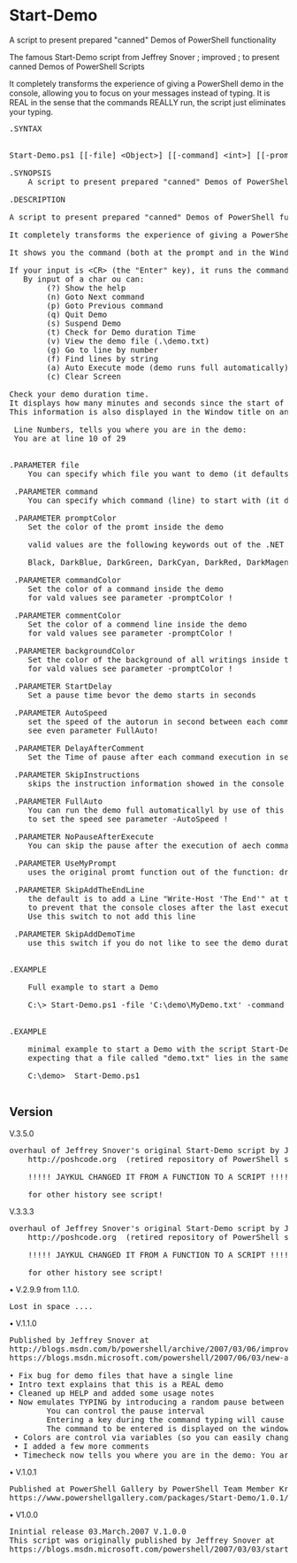 # Start-Demo

 A script to present prepared "canned" Demos of PowerShell functionality

The famous Start-Demo script from Jeffrey Snover ; improved ; to present canned Demos of PowerShell Scripts

It completely transforms the experience of giving a PowerShell demo in the console, allowing you to focus on your messages instead of typing. It is REAL in the sense that the commands REALLY run, the script just eliminates your typing.
<pre>
.SYNTAX


Start-Demo.ps1 [[-file] &lt;Object&gt;] [[-command] &lt;int&gt;] [[-promptColor] &lt;ConsoleColor&gt;] [[-commandColor] &lt;ConsoleColor&gt;] [[-commentColor] &lt;ConsoleColor&gt;] [[-backgroundColor] &lt;ConsoleColor&gt;] [[-StartDelay] &lt;int&gt;] [[-AutoSpeed] &lt;int&gt;] [[-DelayAfterComment] &lt;int&gt;] [-SkipInstructions] [-FullAuto] [-NoPauseAfterExecute] [-UseMyPrompt] [-SkipAddTheEndLine] [-SkipAddDemoTime]

.SYNOPSIS
    A script to present prepared "canned" Demos of PowerShell functionality

.DESCRIPTION

A script to present prepared "canned" Demos of PowerShell functionality

It completely transforms the experience of giving a PowerShell demo in the console, allowing you to focus on your messages instead of typing. It is REAL in the sense that the commands REALLY run, the script just eliminates your typing.

It shows you the command (both at the prompt and in the Window Title [for the folks at the back of the room) and waits for input.

If your input is &lt;CR&gt; (the "Enter" key), it runs the command else you can provide other input and it will do other actions.
   By input of a char ou can:
        (?) Show the help
        (n) Goto Next command
        (p) Goto Previous command
        (q) Quit Demo
        (s) Suspend Demo
        (t) Check for Demo duration Time
        (v) View the demo file (.\demo.txt)
        (g) Go to line by number
        (f) Find lines by string
        (a) Auto Execute mode (demo runs full automatically)
        (c) Clear Screen

Check your demo duration time.
It displays how many minutes and seconds since the start of the demo.
This information is also displayed in the Window title on an ongoing basis.

 Line Numbers, tells you where you are in the demo:
 You are at line 10 of 29


.PARAMETER file
    You can specify which file you want to demo (it defaults to “.\demo.txt”)

 .PARAMETER command
    You can specify which command (line) to start with (it defaults to 0)

 .PARAMETER promptColor
    Set the color of the promt inside the demo

    valid values are the following keywords out of the .NET enumeration [System.ConsoleColor]

    Black, DarkBlue, DarkGreen, DarkCyan, DarkRed, DarkMagenta, DarkYellow, Gray, DarkGray, Blue, Green, Cyan, Red

 .PARAMETER commandColor
    Set the color of a command inside the demo
    for vald values see parameter -promptColor !

 .PARAMETER commentColor
    Set the color of a commend line inside the demo
    for vald values see parameter -promptColor !

 .PARAMETER backgroundColor
    Set the color of the background of all writings inside the demo
    for vald values see parameter -promptColor !

 .PARAMETER StartDelay
    Set a pause time bevor the demo starts in seconds

 .PARAMETER AutoSpeed
    set the speed of the autorun in second between each command
    see even parameter FullAuto!

 .PARAMETER DelayAfterComment
    Set the Time of pause after each command execution in seconds

 .PARAMETER SkipInstructions
    skips the instruction information showed in the console befor a demo starts

 .PARAMETER FullAuto
    You can run the demo full automaticallyl by use of this switch
    to set the speed see parameter -AutoSpeed !

 .PARAMETER NoPauseAfterExecute
    You can skip the pause after the execution of aech command by using this Switch

 .PARAMETER UseMyPrompt
    uses the original promt function out of the function: drive instead of the prepared promt defined inside the Start-Demo.ps1

 .PARAMETER SkipAddTheEndLine
    the default is to add a Line "Write-Host 'The End'" at the end of each demo
    to prevent that the console closes after the last executed command.
    Use this switch to not add this line

 .PARAMETER SkipAddDemoTime
    use this switch if you do not like to see the demo duration time inside the console window.


.EXAMPLE

    Full example to start a Demo

    C:\> Start-Demo.ps1 -file 'C:\demo\MyDemo.txt' -command 6 -promptColor 'yellow' -commandColor 'white' -commentColor 'green' -backgroundColor 'black' -StartDelay 12 -AutoSpeed 7 -DelayAfterComment 2 -SkipInstructions -FullAuto -NoPauseAfterExecute -UseMyPrompt -SkipAddTheEndLine -SkipAddDemoTime


.EXAMPLE

    minimal example to start a Demo with the script Start-Demo.ps1
    expecting that a file called "demo.txt" lies in the same folder like the script!

    C:\demo>  Start-Demo.ps1

</pre>
## Version

V.3.5.0
<pre>
overhaul of Jeffrey Snover's original Start-Demo script by Joel "Jaykul" Bennett on
    http://poshcode.org  (retired repository of PowerShell scripts)

    !!!!! JAYKUL CHANGED IT FROM A FUNCTION TO A SCRIPT !!!!!!!

    for other history see script!
</pre>

V.3.3.3
<pre>
overhaul of Jeffrey Snover's original Start-Demo script by Joel "Jaykul" Bennett on
    http://poshcode.org  (retired repository of PowerShell scripts)

    !!!!! JAYKUL CHANGED IT FROM A FUNCTION TO A SCRIPT !!!!!!!

    for other history see script!
</pre>

• V.2.9.9 from 1.1.0.
<pre>
Lost in space ....
</pre>

• V.1.1.0
<pre>
Published by Jeffrey Snover at
http://blogs.msdn.com/b/powershell/archive/2007/03/06/improved-start-demo-script.aspx
https://blogs.msdn.microsoft.com/powershell/2007/06/03/new-and-improved-start-demo/

• Fix bug for demo files that have a single line
• Intro text explains that this is a REAL demo
• Cleaned up HELP and added some usage notes
• Now emulates TYPING by introducing a random pause between key output
        You can control the pause interval
        Entering a key during the command typing will cause it to cancel the pauses
        The command to be entered is displayed on the window title before the typing starts so you can see what is coming.
 • Colors are control via variables (so you can easily change them for your environment)
 • I added a few more comments
 • Timecheck now tells you where you are in the demo: You are at line 10 of 29
</pre>
• V.1.0.1
<pre>
Published at PowerShell Gallery by PowerShell Team Member KrishnaMSFT (Krishna C Vutukuri)
https://www.powershellgallery.com/packages/Start-Demo/1.0.1/DisplayScript
</pre>
• V1.0.0
<pre>
Inintial release 03.March.2007 V.1.0.0
This script was originally published by Jeffrey Snover at
https://blogs.msdn.microsoft.com/powershell/2007/03/03/start-demo-help-doing-demos-using-powershell/
</pre>